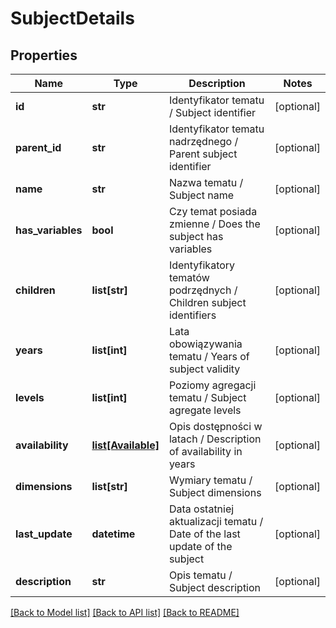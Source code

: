 # SubjectDetails

## Properties
Name | Type | Description | Notes
------------ | ------------- | ------------- | -------------
**id** | **str** | Identyfikator tematu / Subject identifier | [optional] 
**parent_id** | **str** | Identyfikator tematu nadrzędnego / Parent subject identifier | [optional] 
**name** | **str** | Nazwa tematu / Subject name | [optional] 
**has_variables** | **bool** | Czy temat posiada zmienne / Does the subject has variables | [optional] 
**children** | **list[str]** | Identyfikatory tematów podrzędnych / Children subject identifiers | [optional] 
**years** | **list[int]** | Lata obowiązywania tematu / Years of subject validity | [optional] 
**levels** | **list[int]** | Poziomy agregacji tematu / Subject agregate levels | [optional] 
**availability** | [**list[Available]**](Available.md) | Opis dostępności w latach / Description of availability in years | [optional] 
**dimensions** | **list[str]** | Wymiary tematu / Subject dimensions | [optional] 
**last_update** | **datetime** | Data ostatniej aktualizacji tematu / Date of the last update of the subject | [optional] 
**description** | **str** | Opis tematu / Subject description | [optional] 

[[Back to Model list]](../README.md#documentation-for-models) [[Back to API list]](../README.md#documentation-for-api-endpoints) [[Back to README]](../README.md)



